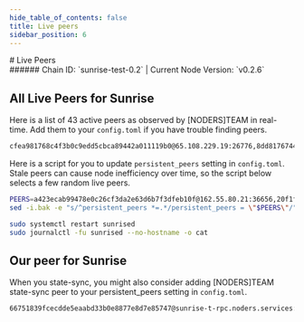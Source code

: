 ```yaml
---
hide_table_of_contents: false
title: Live peers
sidebar_position: 6
---
```


<div class="h1-with-icon icon-sunrise">
# Live Peers
</div>
###### Chain ID: `sunrise-test-0.2` | Current Node Version: `v0.2.6`

## All Live Peers for Sunrise
Here is a list of 43 active peers as observed by [NODERS]TEAM in real-time. Add them to your `config.toml` if you have trouble finding peers.

```bash
cfea981768c4f3b0c9edd5cbca89442a011119b0@65.108.229.19:26776,8dd817674414fe540ae69c9e579d7d12519f9ee8@37.27.62.115:26656,82c9d4ad8b6b509ec87e36d7f2531f1779a4f81f@95.217.35.179:28356,14b03a01feea649912a3712cab6456f137764c15@65.109.99.35:3000,a1e89edae676ff5587f70c211d3b830f097b32d7@95.216.16.205:26656,20f1f9f7f8bed7e1dd28c072cf4818439db9120f@37.27.59.178:46656,7c6784ca29f5548d8cd59c2b476142c4b5b41523@162.19.240.7:26656,ae6aabc5e68630835cbc595271cd26b81b36c907@141.94.143.203:56326,00b284d2450d9071d0ed50e993814e46eeceebd7@136.243.13.36:28356,abef08deb509a60177560f4f6e3af9eea275dda3@116.202.233.2:28356,3bc95f43436961a8b4afe792197fadba1b8e1788@5.9.116.21:28356,1e212d6cd9e8f6c633ba8990bbdcf18394a0fbac@148.251.86.17:28356,8f80802f7d2d9daea07e3735ccd43434a299ece7@128.140.125.250:26656,a423ecab99478e0c26cf3da2e63d6b7f3dfeb10f@162.55.80.21:36656,c6ef0e42531470e7424ae14742eab99199b5c83a@142.132.209.118:26656,b43e136f65981228ae031e649d600ea4e3ef0d48@159.69.142.51:28356,320e147cd7ae2ac7650931a96c73543856a2e496@144.76.92.22:13656,955577abd007575941e943041f0229fedce66081@152.53.110.139:29656,5c2a752c9b1952dbed075c56c600c3a79b58c395@195.3.221.9:27566,db223ecc4fba0e7135ba782c0fd710580c5213a6@44.222.102.202:26656,92e53346f5d2b0c2f9136406da971c9ddaa7acd4@94.130.164.82:28356,dd1674cf4efb356feea6bec0d19aa278f7f8d73a@157.173.192.169:26656,4160977a9ef0cd0ea1b429214fc5f1417c63d21d@46.4.52.158:58656,f252bb8e6108b386f5f5b19188f4859896679abc@103.164.81.211:26656,5387ae41a200c28404548b6da4215e171fe9cab5@185.186.26.229:26656,18c4203028051572c2cb16f5ac5f4a935f10108c@65.109.58.86:28356,66d225bb1225c66a8d0ce2f52369a8ba06ebddfc@13.208.246.16:26656,190a32a59bd4a922e21e117026d34d609d621834@65.21.47.120:656,e719c7fec50a7a524285072c80a91a79b9f19639@147.135.78.236:26656,2189fb299f317dda31ae85e7173e0a41f98463bd@198.244.176.117:41656,6939efb7e3d84915a54bb2739630fb6049acd478@91.205.104.146:26656,897c4c874651e74a1615d4541758f24cc0326c1d@173.249.48.234:26656,c41c0dbd00c1bfb9e9f9bd84666fcad818588cbd@89.169.145.165:26656,3ef604c48f0a579c5a2a19ddd29a99ad4949ef8e@135.181.139.249:56656,8fa3597faa3389979362ab1adc415dc9e67038f0@173.214.171.102:26746,7810fa246ab1c919d6e4ed4cb8fc53a2fc776d32@65.21.233.188:28356,493e58264302d4e59c9ab50d1cde062745ff882a@5.9.73.170:28356,62152ba2644a6900f1f7aa52026e7aa422828d60@138.201.205.17:21656,dd051f616ebe0fdcb9b4025e124a87fd58ba8357@139.180.219.22:26656,0c0e0cf617c1c58297f53f3a82cea86a7c860396@13.212.253.1:26656,18b9bc3dccfd64dc39459fbac52f7ae7809fd697@13.52.180.217:26656,20e1000e88125698264454a884812746c2eb4807@65.108.55.28:28356,82bc2fdbfc735b1406b9da4181036ab9c44b63be@18.197.226.58:26656
```

Here is a script for you to update `persistent_peers` setting in `config.toml`. Stale peers can cause node inefficiency over time, so the script below selects a few random live peers.

```bash
PEERS=a423ecab99478e0c26cf3da2e63d6b7f3dfeb10f@162.55.80.21:36656,20f1f9f7f8bed7e1dd28c072cf4818439db9120f@37.27.59.178:46656,18b9bc3dccfd64dc39459fbac52f7ae7809fd697@13.52.180.217:26656,e719c7fec50a7a524285072c80a91a79b9f19639@147.135.78.236:26656,7c6784ca29f5548d8cd59c2b476142c4b5b41523@162.19.240.7:26656
sed -i.bak -e "s/^persistent_peers *=.*/persistent_peers = \"$PEERS\"/" ~/.sunrise/config/config.toml

sudo systemctl restart sunrised
sudo journalctl -fu sunrised --no-hostname -o cat
```

## Our peer for Sunrise
When you state-sync, you might also consider adding [NODERS]TEAM state-sync peer to your persistent_peers setting in `config.toml`.

```bash
66751839fcecdde5eaabd33b0e8877e8d7e85747@sunrise-t-rpc.noders.services:28356
```
